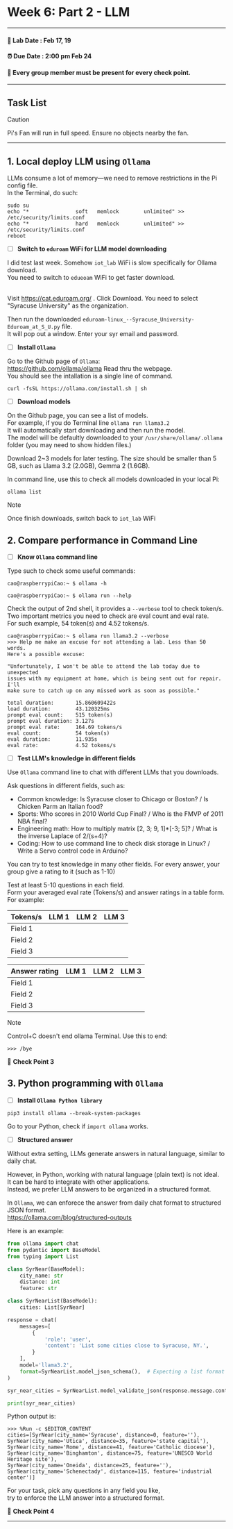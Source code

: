 # Week 6: Part 2 - LLM

---------------
#### :dizzy: **Lab Date :** Feb 17, 19 
#### :alarm_clock: **Due Date :** 2:00 pm Feb 24   
#### :pencil: Every group member must be present for every check point.
-------------------

## Task List
> [!CAUTION]
> Pi's Fan will run in full speed. Ensure no objects nearby the fan.

------------------
## 1. Local deploy LLM using ```Ollama```


LLMs consume a lot of memory—we need to remove restrictions in the Pi config file.
<br>In the Terminal, do such:

```shell
sudo su
echo "*               soft   memlock        unlimited" >> /etc/security/limits.conf
echo "*               hard   memlock        unlimited" >> /etc/security/limits.conf
reboot
```
- [ ] **Switch to ```eduroam```  WiFi for LLM model downloading**

I did test last week. Somehow ```iot_lab``` WiFi is slow  specifically for Ollama download. 
<br>You need to switch to ```edueoam``` WiFi to get faster download.

<br>Visit https://cat.eduroam.org/ . Click Download. You need to select "Syracuse University" as the organization.

Then run the downloaded ```eduroam-linux_--Syracuse_University-Eduroam_at_S_U.py``` file. 
<br>It will pop out a window. Enter your syr email and password.


- [ ] **Install ```Ollama```**

Go to the Github page of ```Ollama```:
<br>https://github.com/ollama/ollama  Read thru the webpage.
<br>You should see the intallation is a single line of command.

```shell
curl -fsSL https://ollama.com/install.sh | sh
```

- [ ] **Download models**

On the Github page, you can see a list of models.
<br>For example, if you do Terminal line  ```ollama run llama3.2``` 
<br>It will automatically start downloading and then run the model.
<br>The model will be defaultly downloaded to your ```/usr/share/ollama/.ollama``` folder (you may need to show hidden files.)

Download 2~3 models for later testing. The size should be smaller than 5 GB, such as Llama 3.2 (2.0GB), Gemma 2 (1.6GB).

In command line, use this to check all models downloaded in your local Pi:

```shell
ollama list
```
> [!Note]
> Once finish downloads, switch back to ```iot_lab``` WiFi

## 2. Compare performance in Command Line

- [ ] **Know ```Ollama``` command line**

Type such to check some useful commands:

```shell
cao@raspberrypiCao:~ $ ollama -h
```

```shell
cao@raspberrypiCao:~ $ ollama run --help
```
Check the output of 2nd shell, it provides a ```--verbose``` tool to check token/s.
<br>Two important metrics you need to check are eval count and eval rate. 
<br>For such example, 54 token(s) and 4.52 tokens/s.

```shell
cao@raspberrypiCao:~ $ ollama run llama3.2 --verbose
>>> Help me make an excuse for not attending a lab. Less than 50 words.
Here's a possible excuse:

"Unfortunately, I won't be able to attend the lab today due to unexpected 
issues with my equipment at home, which is being sent out for repair. I'll 
make sure to catch up on any missed work as soon as possible."

total duration:       15.860609422s
load duration:        43.120325ms
prompt eval count:    515 token(s)
prompt eval duration: 3.127s
prompt eval rate:     164.69 tokens/s
eval count:           54 token(s)
eval duration:        11.935s
eval rate:            4.52 tokens/s
```

- [ ] **Test LLM's knowledge in different fields**

Use ```Ollama``` command line to chat with different LLMs that you downloads.

Ask questions in different fields, such as:
* Common knowledge: Is Syracuse closer to Chicago or Boston? / Is Chicken Parm an Italian food?
* Sports: Who scores in 2010 World Cup Final? / Who is the FMVP of 2011 NBA final?
* Engineering math: How to multiply matrix [2, 3; 9, 1]*[-3; 5]? / What is the inverse Laplace of 2/(s+4)?
* Coding: How to use command line to check disk storage in Linux? / Write a Servo control code in Arduino?

You can try to test knowledge in many other fields. For every answer, your group give a rating to it (such as 1-10)

Test at least 5-10 questions in each field. 
<br>Form your averaged eval rate (Tokens/s) and answer ratings in a table form. 
<br>For example:

|  Tokens/s  | LLM 1 | LLM 2 | LLM 3|
| -------- | ------- |------- |------- |
| Field 1 |     |  |  |
| Field 2 |    |  |  |
| Field 3    |     |  |  |

|  Answer rating  | LLM 1 | LLM 2 | LLM 3|
| -------- | ------- |------- |------- |
| Field 1 |     |  |  |
| Field 2 |    |  |  |
| Field 3    |     |  |  |

> [!Note]
> Control+C doesn't end ollama Terminal. Use this to end:
```shell
>>> /bye
```

🎉 **Check Point 3**


## 3. Python programming with ```Ollama```

- [ ] **Install ```Ollama Python library```**

```shell
pip3 install ollama --break-system-packages
```

Go to your Python, check if ```import ollama``` works.

- [ ] **Structured answer**

Without extra setting, LLMs generate answers in natural language, similar to daily chat.

However, in Python, working with natural language (plain text) is not ideal.
<br>It can be hard to integrate with other applications.
<br>Instead, we prefer LLM answers to be organized in a structured format.

In ```Ollama```, we can enforece the answer from daily chat format to structured JSON format.
<br> https://ollama.com/blog/structured-outputs

Here is an example:     

```python
from ollama import chat
from pydantic import BaseModel
from typing import List

class SyrNear(BaseModel):
    city_name: str
    distance: int
    feature: str

class SyrNearList(BaseModel):
    cities: List[SyrNear]

response = chat(
    messages=[
        {
            'role': 'user',
            'content': 'List some cities close to Syracuse, NY.',
        }
    ],
    model='llama3.2',
    format=SyrNearList.model_json_schema(),  # Expecting a list format
)

syr_near_cities = SyrNearList.model_validate_json(response.message.content)

print(syr_near_cities)
```

Python output is:

```shell
>>> %Run -c $EDITOR_CONTENT
cities=[SyrNear(city_name='Syracuse', distance=0, feature=''),
SyrNear(city_name='Utica', distance=35, feature='state capital'),
SyrNear(city_name='Rome', distance=41, feature='Catholic diocese'),
SyrNear(city_name='Binghamton', distance=75, feature='UNESCO World Heritage site'),
SyrNear(city_name='Oneida', distance=25, feature=''),
SyrNear(city_name='Schenectady', distance=115, feature='industrial center')]
```

For your task, pick any questions in any field you like, 
<br>try to enforce the LLM answer into a structured format.

🎉 **Check Point 4**


---
